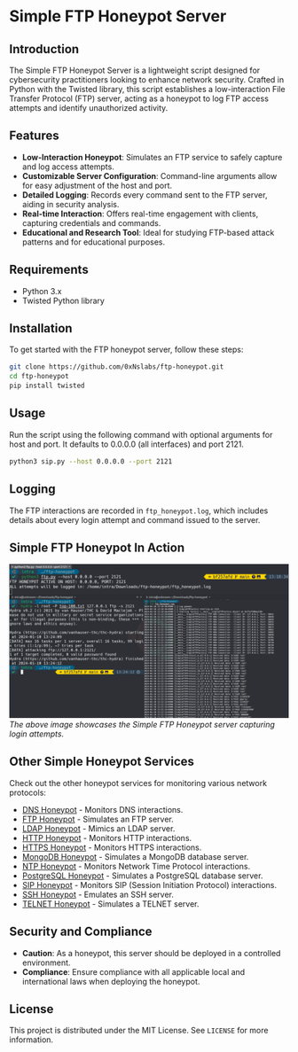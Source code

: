 # Simple FTP Honeypot Server

## Introduction
The Simple FTP Honeypot Server is a lightweight script designed for cybersecurity practitioners looking to enhance network security. Crafted in Python with the Twisted library, this script establishes a low-interaction File Transfer Protocol (FTP) server, acting as a honeypot to log FTP access attempts and identify unauthorized activity.

## Features
- **Low-Interaction Honeypot**: Simulates an FTP service to safely capture and log access attempts.
- **Customizable Server Configuration**: Command-line arguments allow for easy adjustment of the host and port.
- **Detailed Logging**: Records every command sent to the FTP server, aiding in security analysis.
- **Real-time Interaction**: Offers real-time engagement with clients, capturing credentials and commands.
- **Educational and Research Tool**: Ideal for studying FTP-based attack patterns and for educational purposes.

## Requirements
- Python 3.x
- Twisted Python library

## Installation
To get started with the FTP honeypot server, follow these steps:

```bash
git clone https://github.com/0xNslabs/ftp-honeypot.git
cd ftp-honeypot
pip install twisted
```

## Usage

Run the script using the following command with optional arguments for host and port. It defaults to 0.0.0.0 (all interfaces) and port 2121.


```bash
python3 sip.py --host 0.0.0.0 --port 2121
```

## Logging

The FTP interactions are recorded in `ftp_honeypot.log`, which includes details about every login attempt and command issued to the server.

## Simple FTP Honeypot In Action

![Simple FTP Honeypot in Action](https://raw.githubusercontent.com/0xNslabs/ftp-honeypot/main/PoC.png)
*The above image showcases the Simple FTP Honeypot server capturing login attempts.*

## Other Simple Honeypot Services

Check out the other honeypot services for monitoring various network protocols:

- [DNS Honeypot](https://github.com/0xNslabs/dns-honeypot) - Monitors DNS interactions.
- [FTP Honeypot](https://github.com/0xNslabs/ftp-honeypot) - Simulates an FTP server.
- [LDAP Honeypot](https://github.com/0xNslabs/ldap-honeypot) - Mimics an LDAP server.
- [HTTP Honeypot](https://github.com/0xNslabs/http-honeypot) - Monitors HTTP interactions.
- [HTTPS Honeypot](https://github.com/0xNslabs/https-honeypot) - Monitors HTTPS interactions.
- [MongoDB Honeypot](https://github.com/0xNslabs/mongodb-honeypot) - Simulates a MongoDB database server.
- [NTP Honeypot](https://github.com/0xNslabs/ntp-honeypot) - Monitors Network Time Protocol interactions.
- [PostgreSQL Honeypot](https://github.com/0xNslabs/postgresql-honeypot) - Simulates a PostgreSQL database server.
- [SIP Honeypot](https://github.com/0xNslabs/sip-honeypot) - Monitors SIP (Session Initiation Protocol) interactions.
- [SSH Honeypot](https://github.com/0xNslabs/ssh-honeypot) - Emulates an SSH server.
- [TELNET Honeypot](https://github.com/0xNslabs/telnet-honeypot) - Simulates a TELNET server.

## Security and Compliance
- **Caution**: As a honeypot, this server should be deployed in a controlled environment.
- **Compliance**: Ensure compliance with all applicable local and international laws when deploying the honeypot.

## License
This project is distributed under the MIT License. See `LICENSE` for more information.
